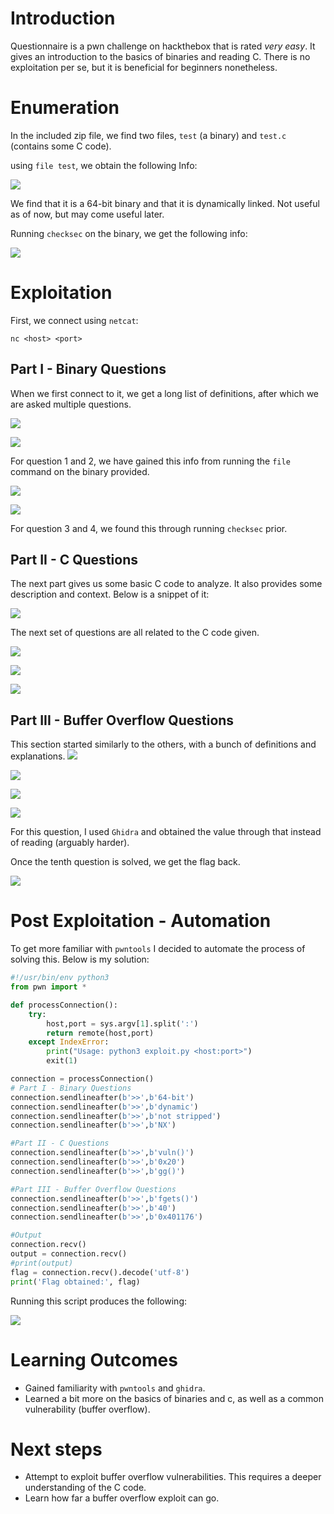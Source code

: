 # Introduction

Questionnaire is a pwn challenge on hackthebox that is rated *very easy*. It gives an introduction to the basics of binaries and reading C. There is no exploitation per se, but it is beneficial for beginners nonetheless.
# Enumeration
In the included zip file, we find two files, `test` (a binary) and `test.c` (contains some C code).

using `file test`, we obtain the following Info:

![](assets/Questionnaire.png)

We find that it is a 64-bit binary and that it is dynamically linked. Not useful as of now, but may come useful later.

Running `checksec` on the binary, we get the following info:

![](assets/Questionnaire-1.png)


# Exploitation

First, we connect using `netcat`:
```shell
nc <host> <port>
```


## Part I - Binary Questions


When we first connect to it, we get a long list of definitions, after which we are asked multiple questions.

![](assets/Questionnaire-2.png)

![](assets/Questionnaire-3.png)

For question 1 and 2, we have gained this info from running the `file` command on the binary provided.

![](assets/Questionnaire-4.png)

![](assets/Questionnaire-5.png)

For question 3 and 4, we found this through running `checksec` prior.

## Part II - C Questions

The next part gives us some basic C code to analyze. It also provides some description and context. Below is a snippet of it:

![](assets/Questionnaire-6.png)

The next set of questions are all related to the C code given.

![](assets/Questionnaire-7.png)

![](assets/Questionnaire-8.png)

![](assets/Questionnaire-9.png)

## Part III - Buffer Overflow Questions

This section started similarly to the others, with a bunch of definitions and explanations.
![](assets/Questionnaire-10.png)

![](assets/Questionnaire-14.png)


![](assets/Questionnaire-11.png) 


![](assets/Questionnaire-12.png)

For this question, I used `Ghidra` and obtained the value through that instead of reading (arguably harder).

Once the tenth question is solved, we get the flag back.

![](assets/Questionnaire-13.png)

# Post Exploitation - Automation

To get more familiar with `pwntools` I decided to automate the process of solving this. Below is my solution:

```python
#!/usr/bin/env python3
from pwn import *

def processConnection():
    try:
        host,port = sys.argv[1].split(':')
        return remote(host,port)
    except IndexError:
        print("Usage: python3 exploit.py <host:port>")
        exit(1)

connection = processConnection()
# Part I - Binary Questions
connection.sendlineafter(b'>>',b'64-bit')
connection.sendlineafter(b'>>',b'dynamic')
connection.sendlineafter(b'>>',b'not stripped')
connection.sendlineafter(b'>>',b'NX')

#Part II - C Questions
connection.sendlineafter(b'>>',b'vuln()')
connection.sendlineafter(b'>>',b'0x20')
connection.sendlineafter(b'>>',b'gg()')

#Part III - Buffer Overflow Questions
connection.sendlineafter(b'>>',b'fgets()')
connection.sendlineafter(b'>>',b'40')
connection.sendlineafter(b'>>',b'0x401176')

#Output
connection.recv()
output = connection.recv()
#print(output)
flag = connection.recv().decode('utf-8')
print('Flag obtained:', flag)

```


Running this script produces the following:

![](assets/Questionnaire-15.png)

# Learning Outcomes

- Gained familiarity with `pwntools` and `ghidra`.
- Learned a bit more on the basics of binaries and c, as well as a common vulnerability (buffer overflow).

# Next steps

- Attempt to exploit buffer overflow vulnerabilities. This requires a deeper understanding of the C code.
- Learn how far a buffer overflow exploit can go.